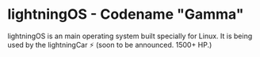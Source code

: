 # lightningOS - Codename "Gamma"
lightningOS is an main operating system built specially for Linux.
It is being used by the lightningCar ⚡ (soon to be announced. 1500+ HP.)
